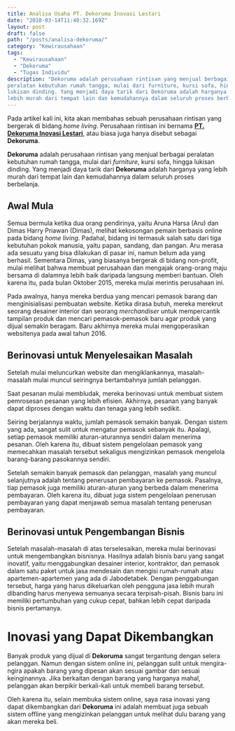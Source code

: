 ```yaml
---
title: Analisa Usaha PT. Dekoruma Inovasi Lestari
date: "2018-03-14T11:40:32.169Z"
layout: post
draft: false
path: "/posts/analisa-dekoruma/"
category: "Kewirausahaan"
tags:
  - "Kewirausahaan"
  - "Dekoruma"
  - "Tugas Individu"
description: "Dekoruma adalah perusahaan rintisan yang menjual berbagai
peralatan kebutuhan rumah tangga, mulai dari furniture, kursi sofa, hingga
lukisan dinding. Yang menjadi daya tarik dari Dekoruma adalah harganya yang
lebih murah dari tempat lain dan kemudahannya dalam seluruh proses berbelanja."
---
```


Pada artikel kali ini, kita akan membahas sebuah perusahaan rintisan yang
bergerak di bidang *home living*. Perusahaan rintisan ini bernama **[PT.
Dekoruma Inovasi Lestari](https://www.dekoruma.com/)**, atau biasa juga hanya
disebut sebagai **Dekoruma**.

**Dekoruma** adalah perusahaan rintisan yang menjual berbagai peralatan kebutuhan
rumah tangga, mulai dari *furniture*, kursi sofa, hingga lukisan dinding.
Yang menjadi daya tarik dari **Dekoruma** adalah harganya yang lebih murah dari
tempat lain dan kemudahannya dalam seluruh proses berbelanja.

## Awal Mula

Semua bermula ketika dua orang pendirinya, yaitu Aruna Harsa (Aru) dan Dimas
Harry Priawan (Dimas), melihat kekosongan pemain berbasis online pada bidang
*home living*. Padahal, bidang ini termasuk salah satu dari tiga kebutuhan
pokok manusia, yaitu papan, sandang, dan pangan. Aru merasa ada sesuatu yang
bisa dilakukan di pasar ini, namun belum ada yang berhasil. Sementara Dimas,
yang biasanya bergerak di bidang non-profit, mulai melihat bahwa membuat
perusahaan dan mengajak orang-orang maju bersama di dalamnya lebih baik
daripada langsung memberi bantuan. Oleh karena itu, pada bulan Oktober 2015,
mereka mulai merintis perusahaan ini.

Pada awalnya, hanya mereka berdua yang mencari pemasok barang dan
menginisialisasi pembuatan website. Ketika dirasa butuh, mereka merekrut
seorang desainer interior dan seorang *merchandiser* untuk mempercantik
tampilan produk dan mencari pemasok-pemasok baru agar produk yang dijual
semakin beragam. Baru akhirnya mereka mulai mengoperasikan websitenya pada awal
tahun 2016.

## Berinovasi untuk Menyelesaikan Masalah

Setelah mulai meluncurkan website dan mengiklankannya, masalah-masalah mulai
muncul seiringnya bertambahnya jumlah pelanggan.

Saat pesanan mulai membludak, mereka berinovasi untuk membuat sistem pemrosesan
pesanan yang lebih efisien. Akhirnya, pesanan yang banyak dapat diproses dengan
waktu dan tenaga yang lebih sedikit.

Seiring berjalannya waktu, jumlah pemasok semakin banyak. Dengan sistem yang
ada, sangat sulit untuk mengatur pemasok sebanyak itu. Apalagi, setiap pemasok
memiliki aturan-aturannya sendiri dalam menerima pesanan. Oleh karena itu, dibuat
sistem pengelolaan pemasok yang memecahkan masalah tersebut sekaligus
mengizinkan pemasok mengelola barang-barang pasokannya sendiri.

Setelah semakin banyak pemasok dan pelanggan, masalah yang muncul selanjutnya
adalah tentang penerusan pembayaran ke pemasok. Pasalnya, tiap pemasok juga
memiliki aturan-aturan yang berbeda dalam menerima pembayaran. Oleh karena itu,
dibuat juga sistem pengelolaan penerusan pembayaran yang dapat menjawab semua
masalah tentang penerusan pembayaran.

## Berinovasi untuk Pengembangan Bisnis

Setelah masalah-masalah di atas terselesaikan, mereka mulai berinovasi untuk
mengembangkan bisnisnya. Hasilnya adalah bisnis baru yang sangat inovatif,
yaitu menggabungkan desainer interior, kontraktor, dan pemasok dalam satu paket
untuk jasa mendesain dan mengisi rumah-rumah atau apartemen-apartemen yang ada
di Jabodetabek. Dengan penggabungan tersebut, harga yang harus dikeluarkan oleh
pengguna jasa lebih murah dibanding harus menyewa semuanya secara terpisah-pisah.
Bisnis baru ini memiliki pertumbuhan yang cukup cepat, bahkan lebih cepat
daripada bisnis pertamanya.

# Inovasi yang Dapat Dikembangkan

Banyak produk yang dijual di **Dekoruma** sangat tergantung dengan selera
pelanggan. Namun dengan sistem online ini, pelanggan sulit untuk mengira-ngira
apakah barang yang dipesan akan sesuai gambar dan sesuai keinginannya. Jika
berkaitan dengan barang yang harganya mahal, pelanggan akan berpikir
berkali-kali untuk membeli barang tersebut.

Oleh karena itu, selain membuka sistem online, saya rasa inovasi yang dapat
dikembangkan dari **Dekoruma** ini adalah membuat juga sebuah sistem offline
yang mengizinkan pelanggan untuk melihat dulu barang yang akan mereka beli.
